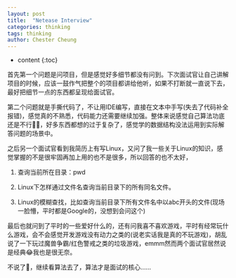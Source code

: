```yaml
---
layout: post
title:  "Netease Interview"
categories: thinking
tags: thinking
author: Chester Cheung
---
```


* content
{:toc}



首先第一个问题是问项目，但是感觉好多细节都没有问到。下次面试官让自己讲解项目的时候，应该一鼓作气把整个的项目都讲给他听，如果不打断就一直说下去，最好把细节一点的东西都呈现给面试官。

第二个问题就是手撕代码了，不让用IDE编写，直接在文本中手写(失去了代码补全报错)，感觉真的不熟悉，代码能力还需要继续加强。整体来说感觉自己算法功底还是不行🙅‍♂️，好多东西都想的过于复杂了，感觉学的数据结构没法运用到实际解答问题的场景中。










之后另一个面试官看到我简历上有写Linux，又问了我一些关于Linux的知识，感觉掌握的不是很牢固再加上用的也不是很多，所以回答的也不太好，

1. 查询当前所在目录：pwd

2. Linux下怎样通过文件名查询当前目录下的所有同名文件。 

3. Linux的模糊查找，比如查询当前目录下所有文件名中以abc开头的文件(现场一脸懵，平时都是Google的，没想到会问这个)

最后也就问到了平时的一些爱好什么的，还有问我喜不喜欢游戏，平时有经常玩什么游戏，会不会感觉开发游戏没有动力之类的(说老实话我是真的不玩游戏)，胡乱说了一下玩过魔兽争霸/红色警戒之类的垃圾游戏，emmm然而两个面试官居然说是经典😂我也是很无奈。

不说了🙊，继续看算法去了，算法才是面试的核心......
